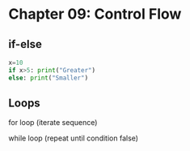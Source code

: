 # Chapter 09: Control Flow

## if-else
```python
x=10
if x>5: print("Greater")
else: print("Smaller")
```

## Loops
for loop (iterate sequence)

while loop (repeat until condition false)
